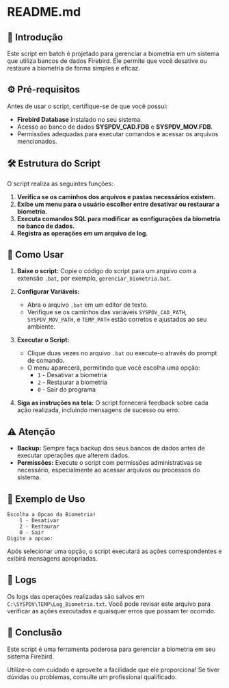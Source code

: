 # README.md

## 📜 Introdução

Este script em batch é projetado para gerenciar a biometria em um sistema que utiliza bancos de dados Firebird. Ele permite que você desative ou restaure a biometria de forma simples e eficaz.

## ⚙️ Pré-requisitos

Antes de usar o script, certifique-se de que você possui:

- **Firebird Database** instalado no seu sistema.
- Acesso ao banco de dados **SYSPDV_CAD.FDB** e **SYSPDV_MOV.FDB**.
- Permissões adequadas para executar comandos e acessar os arquivos mencionados.

## 🛠️ Estrutura do Script

O script realiza as seguintes funções:

1. **Verifica se os caminhos dos arquivos e pastas necessários existem.**
2. **Exibe um menu para o usuário escolher entre desativar ou restaurar a biometria.**
3. **Executa comandos SQL para modificar as configurações da biometria no banco de dados.**
4. **Registra as operações em um arquivo de log.**

## 🚀 Como Usar

1. **Baixe o script:** Copie o código do script para um arquivo com a extensão `.bat`, por exemplo, `gerenciar_biometria.bat`.

2. **Configurar Variáveis:**
   - Abra o arquivo `.bat` em um editor de texto.
   - Verifique se os caminhos das variáveis `SYSPDV_CAD_PATH`, `SYSPDV_MOV_PATH`, e `TEMP_PATH` estão corretos e ajustados ao seu ambiente.

3. **Executar o Script:**
   - Clique duas vezes no arquivo `.bat` ou execute-o através do prompt de comando.
   - O menu aparecerá, permitindo que você escolha uma opção:
     - `1` - Desativar a biometria
     - `2` - Restaurar a biometria
     - `0` - Sair do programa

4. **Siga as instruções na tela:** O script fornecerá feedback sobre cada ação realizada, incluindo mensagens de sucesso ou erro.

## ⚠️ Atenção

- **Backup:** Sempre faça backup dos seus bancos de dados antes de executar operações que alterem dados.
- **Permissões:** Execute o script com permissões administrativas se necessário, especialmente ao acessar arquivos ou processos do sistema.

## 📝 Exemplo de Uso

```plaintext
Escolha a Opcao da Biometria!
    1 - Desativar
    2 - Restaurar
    0 - Sair
Digite a opcao: 
```

Após selecionar uma opção, o script executará as ações correspondentes e exibirá mensagens apropriadas.

## 📂 Logs

Os logs das operações realizadas são salvos em `C:\SYSPDV\TEMP\Log_Biometria.txt`. 
Você pode revisar este arquivo para verificar as ações executadas e quaisquer erros que possam ter ocorrido.

## 🎉 Conclusão

Este script é uma ferramenta poderosa para gerenciar a biometria em seu sistema Firebird. 

Utilize-o com cuidado e aproveite a facilidade que ele proporciona! Se tiver dúvidas ou problemas, consulte um profissional qualificado.